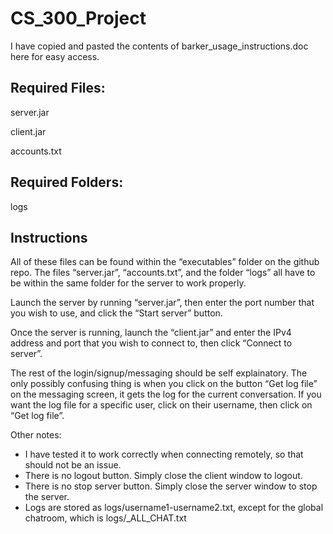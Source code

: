 # CS_300_Project

I have copied and pasted the contents of barker_usage_instructions.doc here for easy access.

## Required Files:

server.jar

client.jar

accounts.txt


## Required Folders:

logs

## Instructions

All of these files can be found within the “executables” folder on the github repo. The files “server.jar”, “accounts.txt”, and the folder “logs” all have to be within the same folder for the server to work properly.

Launch the server by running “server.jar”, then enter the port number that you wish to use, and click the “Start server” button.

Once the server is running, launch the “client.jar” and enter the IPv4 address and port that you wish to connect to, then click “Connect to server”.

The rest of the login/signup/messaging should be self explainatory. The only possibly confusing thing is when you click on the button “Get log file” on the messaging screen, it gets the log for the current conversation. If you want the log file for a specific user, click on their username, then click on “Get log file”.

Other notes:
* I have tested it to work correctly when connecting remotely, so that should not be an issue. 
* There is no logout button. Simply close the client window to logout.
* There is no stop server button. Simply close the server window to stop the server.
* Logs are stored as logs/username1-username2.txt, except for the global chatroom, which is logs/_ALL_CHAT.txt

